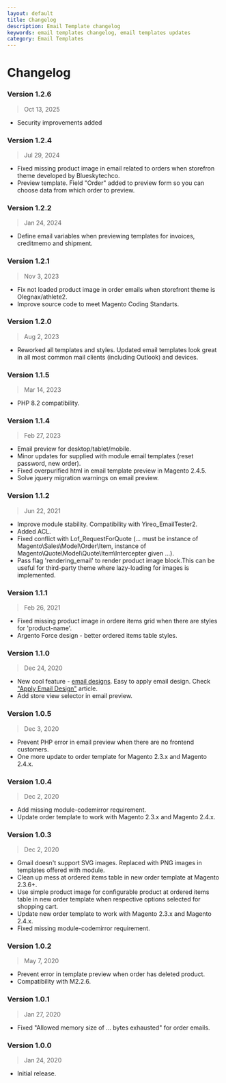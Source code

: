 ```yaml
---
layout: default
title: Changelog
description: Email Template changelog
keywords: email templates changelog, email templates updates
category: Email Templates
---
```


# Changelog

### Version 1.2.6

> Oct 13, 2025

 - Security improvements added

### Version 1.2.4

> Jul 29, 2024

 -  Fixed missing product image in email related to orders when storefron theme developed by Blueskytechco.
 -  Preview template. Field "Order" added to preview form so you can choose data from which order to preview.

### Version 1.2.2

> Jan 24, 2024

 -  Define email variables when previewing templates for invoices, creditmemo and shipment.

### Version 1.2.1

> Nov 3, 2023

 -  Fix not loaded product image in order emails when storefront theme is Olegnax/athlete2.
 -  Improve source code to meet Magento Coding Standarts.

### Version 1.2.0

> Aug 2, 2023

 -  Reworked all templates and styles. Updated email templates look great in all most common mail clients (including Outlook) and devices.

### Version 1.1.5

> Mar 14, 2023

 -  PHP 8.2 compatibility.

### Version 1.1.4

> Feb 27, 2023

  - Email preview for desktop/tablet/mobile.
  - Minor updates for supplied with module email templates (reset password, new order).
  - Fixed overpurified html in email template preview in Magento 2.4.5.
  - Solve jquery migration warnings on email preview.


### Version 1.1.2

> Jun 22, 2021

  - Improve module stability. Compatibility with Yireo_EmailTester2.
  - Added ACL.
  - Fixed conflict with Lof_RequestForQuote (... must be instance of Magento\Sales\Model\Order\Item, instance of Magento\Quote\Model\Quote\Item\Intercepter given ...).
  - Pass flag 'rendering_email' to render product image block.This can be useful for third-party theme where lazy-loading for images is implemented.

### Version 1.1.1

> Feb 26, 2021
 
  - Fixed missing product image in ordere items grid when there are styles for 'product-name'.
  - Argento Force design - better ordered items table styles.

### Version 1.1.0

> Dec 24, 2020

  - New cool feature - [email designs](../designs/). Easy to apply email design. Check ["Apply Email Design"](../apply-design/) article.
  - Add store view selector in email preview.

### Version 1.0.5

> Dec 3, 2020

  - Prevent PHP error in email preview when there are no frontend customers.
  - One more update to order template for Magento 2.3.x and Magento 2.4.x.

### Version 1.0.4

> Dec 2, 2020

  - Add missing module-codemirror requirement.
  - Update order template to work with Magento 2.3.x and Magento 2.4.x.

### Version 1.0.3

> Dec 2, 2020

  - Gmail doesn't support SVG images. Replaced with PNG images in templates offered with module.
  - Clean up mess at ordered items table in new order template at Magento 2.3.6+.
  - Use simple product image for configurable product at ordered items table in new order template when respective options selected for shopping cart.
  - Update new order template to work with Magento 2.3.x and Magento 2.4.x.
  - Fixed missing module-codemirror requirement.

### Version 1.0.2

> May 7, 2020

  - Prevent error in template preview when order has deleted product.
  - Compatibility with M2.2.6.

### Version 1.0.1

> Jan 27, 2020

 -  Fixed "Allowed memory size of ... bytes exhausted" for order emails.

### Version 1.0.0

> Jan 24, 2020

 -  Initial release.
